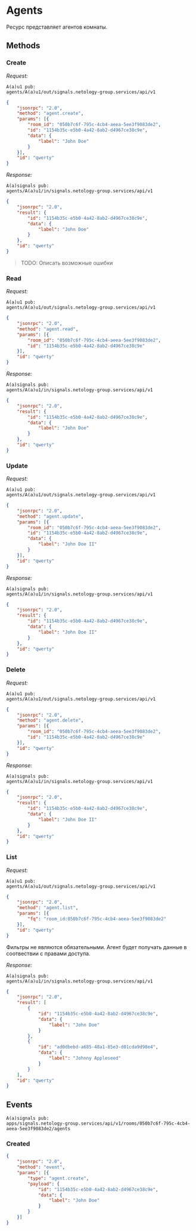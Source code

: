 # Agents

Ресурс представляет агентов комнаты.

## Methods

### Create

*Request:*
```
A(a)u1 pub:
agents/A(a)u1/out/signals.netology-group.services/api/v1
```

```json
{
    "jsonrpc": "2.0",
    "method": "agent.create",
    "params": [{
        "room_id": "050b7c6f-795c-4cb4-aeea-5ee3f9083de2",
        "id": "1154b35c-e5b0-4a42-8ab2-d4967ce38c9e",
        "data": {
            "label": "John Doe"
        }
    }],
    "id": "qwerty"
}
```

*Response:*
```
A(a)signals pub:
agents/A(a)u1/in/signals.netology-group.services/api/v1
```

```json
{
    "jsonrpc": "2.0",
    "result": {
        "id": "1154b35c-e5b0-4a42-8ab2-d4967ce38c9e",
        "data": {
            "label": "John Doe"
        }
    },
    "id": "qwerty"
}
```

> TODO: Описать возможные ошибки

### Read

*Request:*
```
A(a)u1 pub:
agents/A(a)u1/out/signals.netology-group.services/api/v1
```

```json
{
    "jsonrpc": "2.0",
    "method": "agent.read",
    "params": [{
        "room_id": "050b7c6f-795c-4cb4-aeea-5ee3f9083de2",
        "id": "1154b35c-e5b0-4a42-8ab2-d4967ce38c9e"
    }],
    "id": "qwerty"
}
```

*Response:*
```
A(a)signals pub:
agents/A(a)u1/in/signals.netology-group.services/api/v1
```

```json
{
    "jsonrpc": "2.0",
    "result": {
        "id": "1154b35c-e5b0-4a42-8ab2-d4967ce38c9e",
        "data": {
            "label": "John Doe"
        }
    },
    "id": "qwerty"
}
```

### Update

*Request:*
```
A(a)u1 pub:
agents/A(a)u1/out/signals.netology-group.services/api/v1
```

```json
{
    "jsonrpc": "2.0",
    "method": "agent.update",
    "params": [{
        "room_id": "050b7c6f-795c-4cb4-aeea-5ee3f9083de2",
        "id": "1154b35c-e5b0-4a42-8ab2-d4967ce38c9e",
        "data": {
            "label": "John Doe II"
        }
    }],
    "id": "qwerty"
}
```

*Response:*
```
A(a)signals pub:
agents/A(a)u1/in/signals.netology-group.services/api/v1
```

```json
{
    "jsonrpc": "2.0",
    "result": {
        "id": "1154b35c-e5b0-4a42-8ab2-d4967ce38c9e",
        "data": {
            "label": "John Doe II"
        }
    },
    "id": "qwerty"
}
```

### Delete

*Request:*
```
A(a)u1 pub:
agents/A(a)u1/out/signals.netology-group.services/api/v1
```

```json
{
    "jsonrpc": "2.0",
    "method": "agent.delete",
    "params": [{
        "room_id": "050b7c6f-795c-4cb4-aeea-5ee3f9083de2",
        "id": "1154b35c-e5b0-4a42-8ab2-d4967ce38c9e"
    }],
    "id": "qwerty"
}
```

*Response:*
```
A(a)signals pub:
agents/A(a)u1/in/signals.netology-group.services/api/v1
```

```json
{
    "jsonrpc": "2.0",
    "result": {
        "id": "1154b35c-e5b0-4a42-8ab2-d4967ce38c9e",
        "data": {
            "label": "John Doe II"
        }
    },
    "id": "qwerty"
}
```

### List

*Request:*
```
A(a)u1 pub:
agents/A(a)u1/out/signals.netology-group.services/api/v1
```

```json
{
    "jsonrpc": "2.0",
    "method": "agent.list",
    "params": [{
        "fq": "room_id:050b7c6f-795c-4cb4-aeea-5ee3f9083de2"
    }],
    "id": "qwerty"
}
```

Фильтры не являются обязательными. Агент будет получать данные в соотвествии с правами доступа.

*Response:*
```
A(a)signals pub:
agents/A(a)u1/in/signals.netology-group.services/api/v1
```

```json
{
    "jsonrpc": "2.0",
    "result": [
        {
            "id": "1154b35c-e5b0-4a42-8ab2-d4967ce38c9e",
            "data": {
                "label": "John Doe"
            }
        }, 
        {
            "id": "ad0dbebd-a685-48a1-85e3-d01cda9d98e4",
            "data": {
                "label": "Johnny Appleseed"
            }
        }
    ],
    "id": "qwerty"
}
```

## Events

```
A(a)signals pub:
apps/signals.netology-group.services/api/v1/rooms/050b7c6f-795c-4cb4-aeea-5ee3f9083de2/agents
```

### Created

```json
{
    "jsonrpc": "2.0",
    "method": "event",
    "params": [{
        "type": "agent.create",
        "payload": {
            "id": "1154b35c-e5b0-4a42-8ab2-d4967ce38c9e",
            "data": {
                "label": "John Doe"
            }
        }
    }]
}
```
